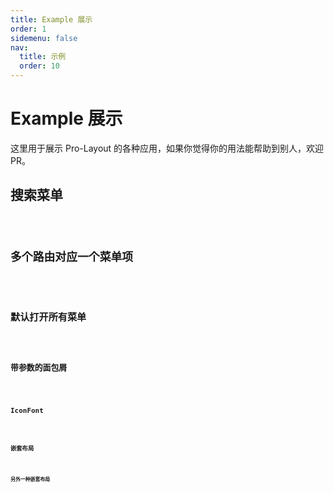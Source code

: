 ```yaml
---
title: Example 展示
order: 1
sidemenu: false
nav:
  title: 示例
  order: 10
---
```


# Example 展示

这里用于展示 Pro-Layout 的各种应用，如果你觉得你的用法能帮助到别人，欢迎 PR。

## 搜索菜单

<code src="./example/searchMenu.tsx" />

## 多个路由对应一个菜单项

<code src="./example/MultipleMenuOnePath.tsx" />

## 默认打开所有菜单

<code src="./example/DefaultOpenAllMenu.tsx" />

## 带参数的面包屑

<code src="./example/BreadcrumbsRepeat.tsx" />

## IconFont

<code src="./example/IconFont.tsx" />

## 嵌套布局

<code src="./example/Nested.tsx" />

## 另外一种嵌套布局

<code src="./example/TopmenuNested.tsx" />
